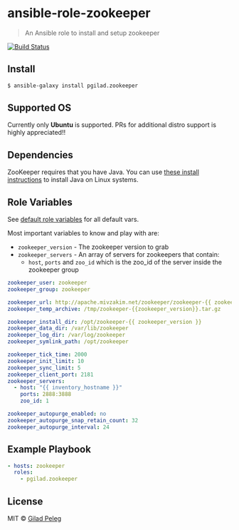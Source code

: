 # ansible-role-zookeeper

> An Ansible role to install and setup zookeeper

[![Build Status](https://travis-ci.org/pgilad/ansible-role-zookeeper.svg?branch=master)](https://travis-ci.org/pgilad/ansible-role-zookeeper)

## Install

```bash
$ ansible-galaxy install pgilad.zookeeper
```

## Supported OS

Currently only **Ubuntu** is supported. PRs for additional distro support is highly appreciated!!

## Dependencies

ZooKeeper requires that you have Java. You can use [these install instructions](http://askubuntu.com/questions/48468/how-do-i-install-java) to install Java on Linux systems.

## Role Variables

See [default role variables](defaults/main.yml) for all default vars.

Most important variables to know and play with are:

- `zookeeper_version` - The zookeeper version to grab
- `zookeeper_servers` - An array of servers for zookeepers that contain:
  - `host`, `ports` and `zoo_id` which is the zoo_id of the server inside the zookeeper group

```yml
zookeeper_user: zookeeper
zookeeper_group: zookeeper

zookeeper_url: http://apache.mivzakim.net/zookeeper/zookeeper-{{ zookeeper_version }}/zookeeper-{{ zookeeper_version }}.tar.gz
zookeeper_temp_archive: /tmp/zookeeper-{{zookeeper_version}}.tar.gz

zookeeper_install_dir: /opt/zookeeper-{{ zookeeper_version }}
zookeeper_data_dir: /var/lib/zookeeper
zookeeper_log_dir: /var/log/zookeeper
zookeeper_symlink_path: /opt/zookeeper

zookeeper_tick_time: 2000
zookeeper_init_limit: 10
zookeeper_sync_limit: 5
zookeeper_client_port: 2181
zookeeper_servers:
  - host: "{{ inventory_hostname }}"
    ports: 2888:3888
    zoo_id: 1

zookeeper_autopurge_enabled: no
zookeeper_autopurge_snap_retain_count: 32
zookeeper_autopurge_interval: 24
```

## Example Playbook

```yml
- hosts: zookeeper
  roles:
    - pgilad.zookeeper
```

## License

MIT © [Gilad Peleg](https://www.giladpeleg.com)
